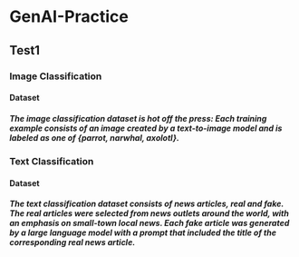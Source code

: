 # GenAI-Practice
## Test1
### Image Classification
#### Dataset
##### The image classification dataset is hot off the press: Each training example consists of an image created by a text-to-image model and is labeled as one of {parrot, narwhal, axolotl}.
### Text Classification
#### Dataset
##### The text classification dataset consists of news articles, real and fake. The real articles were selected from news outlets around the world, with an emphasis on small-town local news. Each fake article was generated by a large language model with a prompt that included the title of the corresponding real news article.
